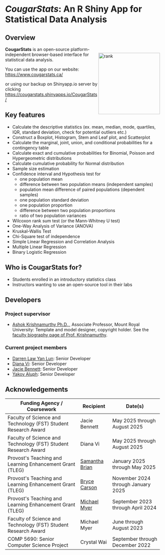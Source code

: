 <!---
![CougarStats logo](https://github.com/cwai097/COMP5690/blob/master/www/CougarStats.png)
-->

# _CougarStats_: An R Shiny App for Statistical Data Analysis

## Overview

<img align="right" src="https://github.com/cwai097/COMP5690/blob/master/www/CougarStats.png" alt="rank" width="200" style="margin-top: 20px" />

**CougarStats** is an open-source platform-independent browser-based interface for statistical data analysis. 

You can use the app on our website: <https://www.cougarstats.ca/>

or using our backup on Shinyapp.io server by clicking <https://cougarstats.shinyapps.io/CougarStats/>

<!-- Alternatively you can send a pull request to download all the files in this repository and run the app by loading `global.R`, `ui.R`, and `server.R` and clicking `Run App`. Note that the ``CougarStats`` project is not on CRAN, just on github.

CougarStats has also been Dockerized. You can pull the Docker image <a href="https://hub.docker.com/repository/docker/mmyer/cougarstats/general">here</a> by running:

    docker pull mmyer/cougarstats:latest

then start the container:

    docker run -dp 127.0.0.1:3838:3838 mmyer/cougarstats

and navigate to 127.0.0.1:3838 using a browser of your choice to access a copy of CougarStats running locally on your machine.

Read more about [Getting Started with Docker](https://www.docker.com/get-started/).   -->

## Key features

- Calculate the descriptive statistics (ex. mean, median, mode, quartiles, IQR, standard deviation, check for potential outliers etc.)
- Construct a Boxplot, Histogram, Stem and Leaf plot, and Scatterplot
- Calculate the marginal, joint, union, and conditional probabilities for a contingency table 
- Calculate exact and cumulative probabilities for Binomial, Poisson and Hypergeometric distributions
- Calculate cumulative probability for Normal distribution
- Sample size estimation
- Confidence interval and Hypothesis test for
    - one population mean
    - difference between two population means (independent samples)
    - population mean difference of paired populations (dependent samples)
    - one population standard deviation
    - one population proportion
    - difference between two population proportions
    - ratio of two population variances
- Wilcoxon rank sum test (or the Mann-Whitney U test)
- One-Way Analysis of Variance (ANOVA)
- Kruskal-Wallis Test
- Chi-Square test of independence
- Simple Linear Regression and Correlation Analysis
- Multiple Linear Regression
- Binary Logistic Regression

## Who is CougarStats for?

- Students enrolled in an introductory statistics class
- Instructors wanting to use an open-source tool in their labs

## Developers
### Project supervisor
- [Ashok Krishnamurthy Ph.D.,](https://github.com/ashokkrish), Associate Professor, Mount Royal University: Template and model designer, copyright holder. See the [faculty biography page of Prof. Krishnamurthy](https://www.mtroyal.ca/ProgramsCourses/FacultiesSchoolsCentres/ScienceTechnology/Departments/MathematicsComputing/Faculty/akrishnamurthy.htm).

### Current project members
- [Darren Law Yan Lun](https://github.com/darrenlyl): Senior Developer
- [Diana Vi](https://github.com/dianahuff): Senior Developer
- [Jacie Bennett](https://github.com/jacie-b): Senior Developer
- [Yakov Aluph](https://github.com/YakovAluph): Senior Developer

## Acknowledgements
| Funding Agency / Coursework | Recipient | Date(s) |
|--------|--------|--------|
| Faculty of Science and Technology (FST) Student Research Award | Jacie Bennett | May 2025 through August 2025 |
| Faculty of Science and Technology (FST) Student Research Award | Diana Vi | May 2025 through August 2025 |
| Provost's Teaching and Learning Enhancement Grant (TLEG) | [Samantha Brian](https://github.com/sam-vb) | January 2025 through May 2025 |
| Provost's Teaching and Learning Enhancement Grant (TLEG) | [Bryce Carson](https://github.com/bryce-carson) | November 2024 through January 2025 |
| Provost's Teaching and Learning Enhancement Grant (TLEG) | [Michael Myer](https://github.com/m-myer) | September 2023 through April 2024 |
| Faculty of Science and Technology (FST) Student Research Award | Michael Myer | June through August 2023 |
| COMP 5690: Senior Computer Science Project | Crystal Wai | September through December 2022 |

<!-- ## Acknowledgements
CougarStats is partially-derived from the senior project coursework of Crystal Wai, completed in Fall 2022 ([Mount Royal University _COMP 5690: Senior Computer Science Project_](https://catalog.mtroyal.ca/preview_course.php?catoid=26&coid=40800&print)).   -->
